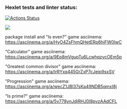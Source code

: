 ### Hexlet tests and linter status:
[![Actions Status](https://github.com/Studiosus22/python-project-49/workflows/hexlet-check/badge.svg)](https://github.com/Studiosus22/python-project-49/actions)

<a href="https://codeclimate.com/github/Studiosus22/python-project-49/maintainability"><img src="https://api.codeclimate.com/v1/badges/67f6c2c309719fb9cb9b/maintainability" /></a>

package install and "Is even?" game asciinema:  https://asciinema.org/a/HyO4ZsFhmQHetERp6hiFW0lwC

"Calculator" game asciinema: https://asciinema.org/a/9Ep8mVgupTu6LcwhpzycOEm5p

"Greatest common divisor" game asciinema: https://asciinema.org/a/IrRYxq445GrZxP7cJeip9sxSV

"Progression" game asciinema: https://asciinema.org/a/wecZ1JBl37sKa49NDB5qmxI8j

"Is prime?" game asciinema: https://asciinema.org/a/5v778ynJdjRHJ0I8pvzAAdCFL
